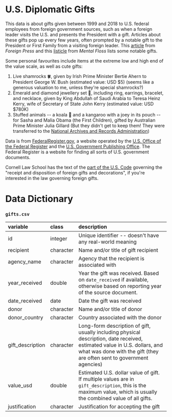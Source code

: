 # U.S. Diplomatic Gifts



This data is about gifts given between 1999 and 2018 to U.S. federal employees from foreign government sources, such as when a foreign leader visits the U.S. and presents the President with a gift. Articles about these gifts pop up every few years, often prompted by a notable gift to the President or First Family from a visiting foreign leader. This [article](https://foreignpolicy.com/2017/04/27/eight-of-the-weirdest-gifts-foreign-dignitaries-gave-the-president/) from *Foreign Press* and this [listicle](https://www.mentalfloss.com/article/25375/white-house-gift-guide-13-unique-presidential-gifts) from *Mental Floss* lists some notable gifts.

Some personal favourites include items at the extreme low and high end of the value scale, as well as cute gifts:

1. Live shamrocks :four_leaf_clover:, given by Irish Prime Minister Bertie Ahern to President George W. Bush (estimated value: USD $5) (seems like a generous valuation to me, unless they're special shamrocks?)
2. Emerald and diamond jewellery set :gem:, including ring, earrings, bracelet, and necklace, given by King Abdullah of Saudi Arabia to Teresa Heinz Kerry, wife of Secretary of State John Kerry (estimated value: USD $780K)
3. Stuffed animals -- a koala :koala: and a kangaroo with a joey in its pouch -- for Sasha and Malia Obama (the First Children), gifted by Australian Prime Minister Julia Gillard (But they didn't get to keep them! They were transferred to the [National Archives and Records Administration](https://en.wikipedia.org/wiki/National_Archives_and_Records_Administration))



Data is from [FederalRegister.gov](https://www.federalregister.gov/), a website operated by the [U.S. Office of the Federal Register](http://www.archives.gov/federal-register/) and the [U.S. Government Publishing Office](http://www.gpo.gov/). The Federal Register is a website for finding all sorts of U.S. government documents.

Cornell Law School has the text of the [part of the U.S. Code](https://www.law.cornell.edu/uscode/text/5/7342) governing the "receipt and disposition of foreign gifts and decorations", if you're interested in the law governing foreign gifts.



# Data Dictionary

### `gifts.csv`

| variable         | class     | description                                                  |
| :--------------- | :-------- | :----------------------------------------------------------- |
| id               | integer   | Unique identifier -- doesn't have any real-world meaning     |
| recipient        | character | Name and/or title of gift recipient                          |
| agency_name      | character | Agency that the recipient is associated with                 |
| year_received    | double    | Year the gift was received. Based on `date_received` if available, otherwise based on reporting year of the source document. |
| date_received    | date      | Date the gift was received                                   |
| donor            | character | Name and/or title of donor                                   |
| donor_country    | character | Country associated with the donor                            |
| gift_description | character | Long-form description of gift, usually including physical description, date received, estimated value in U.S. dollars, and what was done with the gift (they are often sent to government agencies) |
| value_usd        | double    | Estimated U.S. dollar value of gift. If multiple values are in `gift_description`, this is the maximum value, which is usually the combined value of all gifts. |
| justification    | character | Justification for accepting the gift                         |
